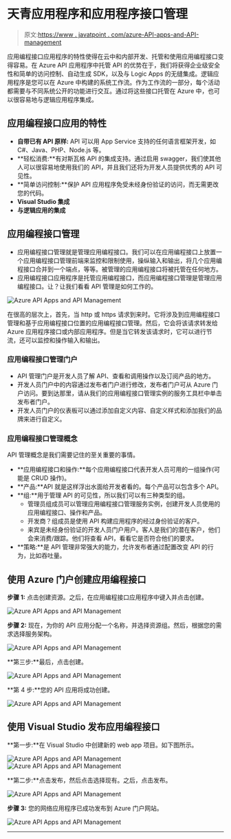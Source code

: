 # 天青应用程序和应用程序接口管理

> 原文:[https://www . javatpoint . com/azure-API-apps-and-API-management](https://www.javatpoint.com/azure-api-apps-and-api-management)

应用编程接口应用程序的特性使得在云中和内部开发、托管和使用应用编程接口变得容易。在 Azure API 应用程序中托管 API 的优势在于，我们将获得企业级安全性和简单的访问控制、自动生成 SDK，以及与 Logic Apps 的无缝集成。逻辑应用程序是您可以在 Azure 中构建的系统工作流。作为工作流的一部分，每个活动都需要与不同系统公开的功能进行交互。通过将这些接口托管在 Azure 中，也可以很容易地与逻辑应用程序集成。

## 应用编程接口应用的特性

*   **自带已有 API 原样:** API 可以用 App Service 支持的任何语言框架开发，如 C#、Java、PHP、Node.js 等。
*   **轻松消费:**有对斯瓦格 API 的集成支持。通过启用 swagger，我们使其他人可以很容易地使用我们的 API，并且我们还将为开发人员提供优秀的 API 可见性。
*   **简单访问控制:**保护 API 应用程序免受未经身份验证的访问，而无需更改您的代码。
*   **Visual Studio 集成**
*   **与逻辑应用的集成**

## 应用编程接口管理

*   应用编程接口管理就是管理应用编程接口。我们可以在应用编程接口上放置一个应用编程接口管理前端来监控和限制使用，操纵输入和输出，将几个应用编程接口合并到一个端点，等等。被管理的应用编程接口将被托管在任何地方。
*   应用编程接口应用程序是托管应用编程接口，而应用编程接口管理是管理应用编程接口。让？让我们看看 API 管理是如何工作的。

![Azure API Apps and API Management](../Images/d3e19377732aca383c441911a149732a.png)

在很高的层次上，首先，当 http 或 https 请求到来时。它将涉及到应用编程接口管理和基于应用编程接口位置的应用编程接口管理。然后，它会将该请求转发给 Azure 应用程序接口或内部应用程序。但是当它转发该请求时，它可以进行节流，还可以监控和操作输入和输出。

### 应用编程接口管理门户

*   API 管理门户是开发人员了解 API、查看和调用操作以及订阅产品的地方。
*   开发人员门户中的内容通过发布者门户进行修改，发布者门户可从 Azure 门户访问。要到达那里，请从我们的应用编程接口管理实例的服务工具栏中单击发布者门户。
*   开发人员门户的仪表板可以通过添加自定义内容、自定义样式和添加我们的品牌来进行自定义。

### 应用编程接口管理概念

API 管理概念是我们需要记住的至关重要的事情。

*   **应用编程接口和操作:**每个应用编程接口代表开发人员可用的一组操作(可能是 CRUD 操作)。
*   **产品:**API 就是这样浮出水面给开发者看的。每个产品可以包含多个 API。
*   **组:**用于管理 API 的可见性，所以我们可以有三种类型的组。
    *   管理员组成员可以管理应用编程接口管理服务实例，创建开发人员使用的应用编程接口、操作和产品。
    *   开发商？组成员是使用 API 构建应用程序的经过身份验证的客户。
    *   来宾是未经身份验证的开发人员门户用户。客人是我们的潜在客户，他们会来消费/跟踪。他们将查看 API，看看它是否符合他们的要求。
*   **策略:**是 API 管理非常强大的能力，允许发布者通过配置改变 API 的行为，比如吞吐量。

## 使用 Azure 门户创建应用编程接口

**步骤 1:** 点击创建资源。之后，在应用编程接口应用程序中键入并点击创建。

![Azure API Apps and API Management](../Images/e3d9d719b424c90f275af4fdd317d033.png)

**步骤 2:** 现在，为你的 API 应用分配一个名称，并选择资源组。然后，根据您的需求选择服务架构。

![Azure API Apps and API Management](../Images/29f35691a26a78c2fcb7ece05bd2a63a.png)

**第三步:**最后，点击创建。

![Azure API Apps and API Management](../Images/00cddb82ac0168969ea40db9d04ba8c0.png)

**第 4 步:**您的 API 应用将成功创建。

![Azure API Apps and API Management](../Images/fb21269c838433fe42fc0be2a37706fd.png)

## 使用 Visual Studio 发布应用编程接口

**第一步:**在 Visual Studio 中创建新的 web app 项目。如下图所示。

![Azure API Apps and API Management](../Images/77dc9a71a8296d4496fb6483d97e67b7.png)
![Azure API Apps and API Management](../Images/4d1974853360bc160cf8e14af7cc19fd.png)

**第二步:**点击发布，然后点击选择现有。之后，点击发布。

![Azure API Apps and API Management](../Images/a82a6aaf0f0b28be5790908714da6855.png)

**步骤 3:** 您的网络应用程序已成功发布到 Azure 门户网站。

![Azure API Apps and API Management](../Images/4b40a671f9d552b73091c234ce2c6c0f.png)

* * *